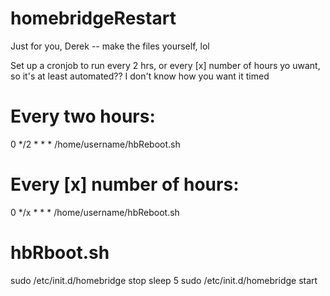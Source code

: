 # homebridgeRestart
Just for you, Derek -- make the files yourself, lol


Set up a cronjob to run every 2 hrs, or every [x] number of hours yo uwant, so it's at least 
automated?? I don't know how you want it timed

# Every two hours:
0 */2 * * *  /home/username/hbReboot.sh

# Every [x] number of hours:
0 */x * * *  /home/username/hbReboot.sh


# hbRboot.sh
sudo /etc/init.d/homebridge stop
sleep 5
sudo /etc/init.d/homebridge start
